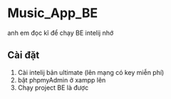# Music_App_BE
anh em đọc kĩ để chạy BE intelij nhớ
## Cài đặt
1. Cài intelij bản ultimate (lên mạng có key miễn phí)
2. bật phpmyAdmin ở xampp lên
3. Chạy project BE là được
